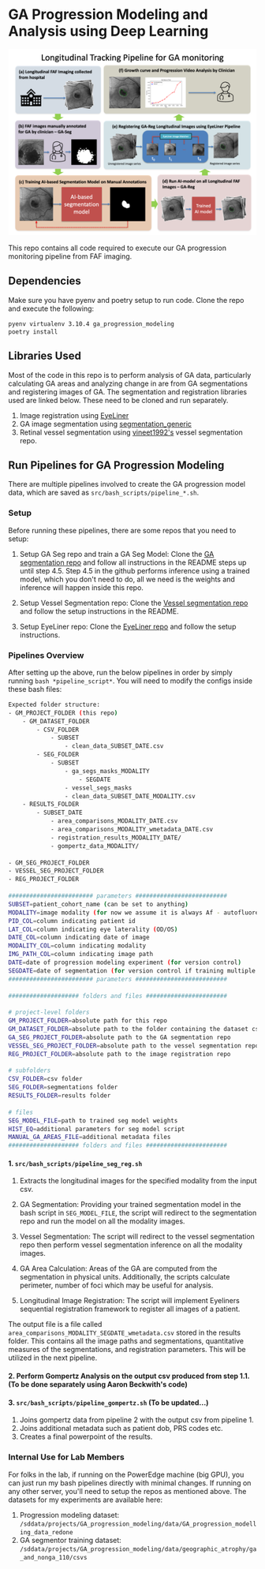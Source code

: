 # GA Progression Modeling and Analysis using Deep Learning 

![alt](assets/pipeline.png)

This repo contains all code required to execute our GA progression monitoring pipeline from FAF imaging.

## Dependencies

Make sure you have pyenv and poetry setup to run code. Clone the repo and execute the following:

```
pyenv virtualenv 3.10.4 ga_progression_modeling
poetry install
```

## Libraries Used

Most of the code in this repo is to perform analysis of GA data, particularly calculating GA areas and analyzing change in are from GA segmentations and registering images of GA. The segmentation and registration libraries used are linked below. These need to be cloned and run separately.

1. Image registration using [EyeLiner](https://github.com/QTIM-Lab/EyeLiner)
2. GA image segmentation using [segmentation_generic](https://github.com/QTIM-Lab/ga_segmentation)
3. Retinal vessel segmentation using [vineet1992's](https://github.com/QTIM-Lab/retina_seg) vessel segmentation repo.

## Run Pipelines for GA Progression Modeling

There are multiple pipelines involved to create the GA progression model data, which are saved as `src/bash_scripts/pipeline_*.sh`.

### Setup

Before running these pipelines, there are some repos that you need to setup:

1. Setup GA Seg repo and train a GA Seg Model: Clone the [GA segmentation repo](https://github.com/QTIM-Lab/ga_segmentation) and follow all instructions in the README steps up until step 4.5. Step 4.5 in the github performs inference using a trained model, which you don't need to do, all we need is the weights and inference will happen inside this repo.

2. Setup Vessel Segmentation repo: Clone the [Vessel segmentation repo](https://github.com/QTIM-Lab/retina_seg) and follow the setup instructions in the README.

3. Setup EyeLiner repo: Clone the [EyeLiner repo](https://github.com/QTIM-Lab/EyeLiner) and follow the setup instructions.

### Pipelines Overview

After setting up the above, run the below pipelines in order by simply running `bash *pipeline_script*`. You will need to modify the configs inside these bash files:

```bash
Expected folder structure:
- GM_PROJECT_FOLDER (this repo)
    - GM_DATASET_FOLDER
        - CSV_FOLDER
            - SUBSET
                - clean_data_SUBSET_DATE.csv
        - SEG_FOLDER
            - SUBSET
                - ga_segs_masks_MODALITY
                    - SEGDATE
                - vessel_segs_masks
                - clean_data_SUBSET_DATE_MODALITY.csv
    - RESULTS_FOLDER
        - SUBSET_DATE
            - area_comparisons_MODALITY_DATE.csv
            - area_comparisons_MODALITY_wmetadata_DATE.csv
            - registration_results_MODALITY_DATE/
            - gompertz_data_MODALITY/
            
- GM_SEG_PROJECT_FOLDER
- VESSEL_SEG_PROJECT_FOLDER
- REG_PROJECT_FOLDER

######################## parameters ##########################
SUBSET=patient_cohort_name (can be set to anything)
MODALITY=image modality (for now we assume it is always Af - autofluorescence)
PID_COL=column indicating patient id
LAT_COL=column indicating eye laterality (OD/OS)
DATE_COL=column indicating date of image
MODALITY_COL=column indicating modality
IMG_PATH_COL=column indicating image path
DATE=date of progression modeling experiment (for version control)
SEGDATE=date of segmentation (for version control if training multiple segmentation models)
######################## parameters ##########################

#################### folders and files #######################

# project-level folders
GM_PROJECT_FOLDER=absolute path for this repo
GM_DATASET_FOLDER=absolute path to the folder containing the dataset csv
GA_SEG_PROJECT_FOLDER=absolute path to the GA segmentation repo
VESSEL_SEG_PROJECT_FOLDER=absolute path to the vessel segmentation repo
REG_PROJECT_FOLDER=absolute path to the image registration repo

# subfolders
CSV_FOLDER=csv folder
SEG_FOLDER=segmentations folder
RESULTS_FOLDER=results folder

# files
SEG_MODEL_FILE=path to trained seg model weights
HIST_EQ=additional parameters for seg model script
MANUAL_GA_AREAS_FILE=additional metadata files
#################### folders and files #######################
```

#### 1. `src/bash_scripts/pipeline_seg_reg.sh`

1. Extracts the longitudinal images for the specified modality from the input csv.

2. GA Segmentation: Providing your trained segmentation model in the bash script in `SEG_MODEL_FILE`, the script will redirect to the segmentation repo and run the model on all the modality images.

3. Vessel Segmentation: The script will redirect to the vessel segmentation repo then perform vessel segmentation inference on all the modality images.

4. GA Area Calculation: Areas of the GA are computed from the segmentation in physical units. Additionally, the scripts calculate perimeter, number of foci which may be useful for analysis.

5. Longitudinal Image Registration: The script will implement Eyeliners sequential registration framework to register all images of a patient.

The output file is a file called `area_comparisons_MODALITY_SEGDATE_wmetadata.csv` stored in the results folder. This contains all the image paths and segmentations, quantitative measures of the segmentations, and registration parameters. This will be utilized in the next pipeline.

#### 2. Perform Gompertz Analysis on the output csv produced from step 1.1. (To be done separately using Aaron Beckwith's code)

#### 3. `src/bash_scripts/pipeline_gompertz.sh` (To be updated...)

1. Joins gompertz data from pipeline 2 with the output csv from pipeline 1.
2. Joins additional metadata such as patient dob, PRS codes etc.
3. Creates a final powerpoint of the results.

### Internal Use for Lab Members

For folks in the lab, if running on the PowerEdge machine (big GPU), you can just run my bash pipelines directly with minimal changes. If running on any other server, you'll need to setup the repos as mentioned above. The datasets for my experiments are available here:

1. Progression modeling dataset: `/sddata/projects/GA_progression_modeling/data/GA_progression_modelling_data_redone`
2. GA segmentor training dataset: `/sddata/projects/GA_progression_modeling/data/geographic_atrophy/ga_and_nonga_110/csvs`